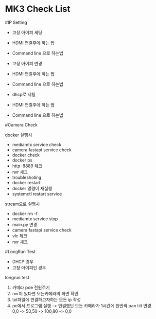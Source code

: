 # MK3 Check List

#IP Setting

  - 고정 아이피 세팅
  - HDMI 연결후에 하는 법
  - Command line 으로 하는법

  - 고정 아이피 변경
  - HDMI 연결후에 하는 법
  - Command line 으로 하는법

  - dhcp로 세팅
  - HDMI 연결후에 하는 법
  - Command line 으로 하는법

#Camera Check

  docker 실행시
  - mediamtx service check
  - camera fastapi service check
  - docker check
  - docker ps
  - http :8889 체크
  - nvr 체크
  - troubleshoting
  - docker restart
  - docker 명령어 재실행
  - systemctl restart service
    
  stream으로 실행시
  - docker rm -f 
  - mediamtx service stop
  - main.py 변경
  - camera fastapi service check
  - vlc 체크
  - nvr 체크

#LongRun Test

   - DHCP 경우
   - 고정 아이피인 경우

longrun test 
1. 카메라 poe 전원주기
2. nvr이 있다면 모든카메라의 화면 확인
3. txt파일에 연결하고자하는 모든 ip 작성
4. pc에서 프로그램 실행 -> 연결했던 모든 카메라가 1시간에 한번씩  pan tilt 변경 0,0 -> 50,50 -> 100,80 -> 0,0
   
